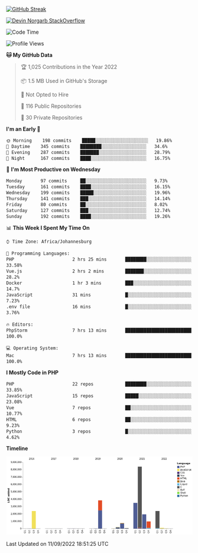 
[![GitHub Streak](http://github-readme-streak-stats.herokuapp.com?user=DevinNorgarb&date_format=M%20j%5B%2C%20Y%5D)](https://git.io/streak-stats)


[![Devin Norgarb StackOverflow](https://github-readme-stackoverflow.vercel.app/?userID=4993755)](https://stackoverflow.com/users/4993755/devin-norgarb)

<!--START_SECTION:waka-->
![Code Time](http://img.shields.io/badge/Code%20Time-5%2C755%20hrs%2054%20mins-blue)

![Profile Views](http://img.shields.io/badge/Profile%20Views-0-blue)

**🐱 My GitHub Data** 

> 🏆 1,025 Contributions in the Year 2022
 > 
> 📦 1.5 MB Used in GitHub's Storage 
 > 
> 🚫 Not Opted to Hire
 > 
> 📜 116 Public Repositories 
 > 
> 🔑 30 Private Repositories  
 > 
**I'm an Early 🐤** 

```text
🌞 Morning    198 commits    █████░░░░░░░░░░░░░░░░░░░░   19.86% 
🌆 Daytime    345 commits    ████████░░░░░░░░░░░░░░░░░   34.6% 
🌃 Evening    287 commits    ███████░░░░░░░░░░░░░░░░░░   28.79% 
🌙 Night      167 commits    ████░░░░░░░░░░░░░░░░░░░░░   16.75%

```
📅 **I'm Most Productive on Wednesday** 

```text
Monday       97 commits     ██░░░░░░░░░░░░░░░░░░░░░░░   9.73% 
Tuesday      161 commits    ████░░░░░░░░░░░░░░░░░░░░░   16.15% 
Wednesday    199 commits    █████░░░░░░░░░░░░░░░░░░░░   19.96% 
Thursday     141 commits    ███░░░░░░░░░░░░░░░░░░░░░░   14.14% 
Friday       80 commits     ██░░░░░░░░░░░░░░░░░░░░░░░   8.02% 
Saturday     127 commits    ███░░░░░░░░░░░░░░░░░░░░░░   12.74% 
Sunday       192 commits    ████░░░░░░░░░░░░░░░░░░░░░   19.26%

```


📊 **This Week I Spent My Time On** 

```text
⌚︎ Time Zone: Africa/Johannesburg

💬 Programming Languages: 
PHP                      2 hrs 25 mins       ████████░░░░░░░░░░░░░░░░░   33.58% 
Vue.js                   2 hrs 2 mins        ███████░░░░░░░░░░░░░░░░░░   28.2% 
Docker                   1 hr 3 mins         ███░░░░░░░░░░░░░░░░░░░░░░   14.7% 
JavaScript               31 mins             █░░░░░░░░░░░░░░░░░░░░░░░░   7.23% 
.env file                16 mins             █░░░░░░░░░░░░░░░░░░░░░░░░   3.76%

🔥 Editors: 
PhpStorm                 7 hrs 13 mins       █████████████████████████   100.0%

💻 Operating System: 
Mac                      7 hrs 13 mins       █████████████████████████   100.0%

```

**I Mostly Code in PHP** 

```text
PHP                      22 repos            ████████░░░░░░░░░░░░░░░░░   33.85% 
JavaScript               15 repos            █████░░░░░░░░░░░░░░░░░░░░   23.08% 
Vue                      7 repos             ██░░░░░░░░░░░░░░░░░░░░░░░   10.77% 
HTML                     6 repos             ██░░░░░░░░░░░░░░░░░░░░░░░   9.23% 
Python                   3 repos             █░░░░░░░░░░░░░░░░░░░░░░░░   4.62%

```


**Timeline**

![Chart not found](https://raw.githubusercontent.com/DevinNorgarb/DevinNorgarb/main/charts/bar_graph.png) 


 Last Updated on 11/09/2022 18:51:25 UTC
<!--END_SECTION:waka-->

